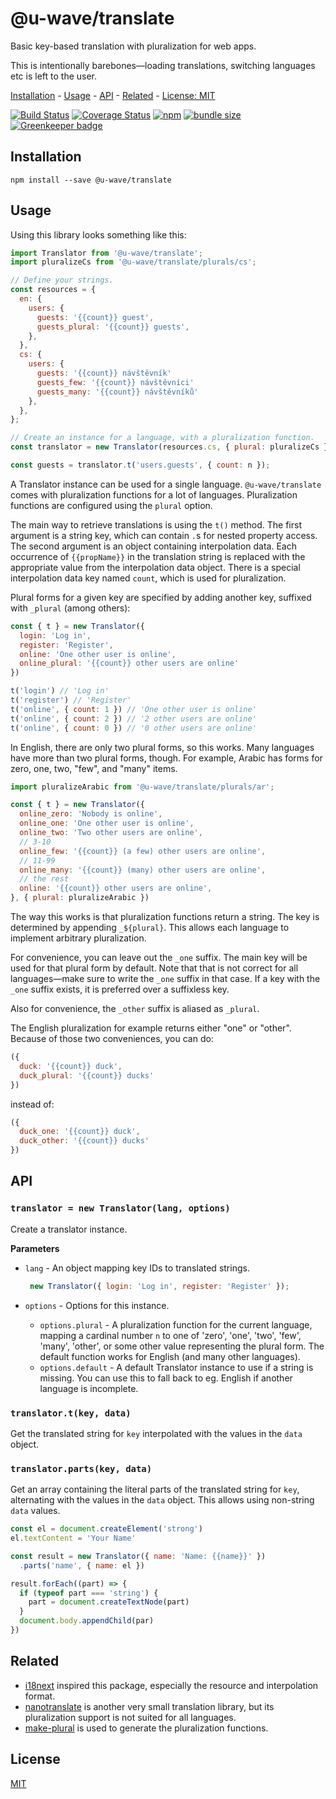 # @u-wave/translate

Basic key-based translation with pluralization for web apps.

This is intentionally barebones—loading translations, switching languages etc is left to the user.

[Installation](#installation) - [Usage](#usage) - [API](#api) - [Related](#related) - [License: MIT](#license)

[![Build Status](https://travis-ci.com/u-wave/translate.svg?branch=master)](https://travis-ci.com/u-wave/translate)
[![Coverage Status](https://coveralls.io/repos/github/u-wave/translate/badge.svg?branch=master)](https://coveralls.io/github/u-wave/translate?branch=master)
[![npm](https://img.shields.io/npm/v/@u-wave/translate.svg)](https://npmjs.com/package/@u-wave/translate)
[![bundle size](https://img.shields.io/bundlephobia/minzip/@u-wave/translate.svg)](https://bundlephobia.com/result?p=@u-wave/translate) [![Greenkeeper badge](https://badges.greenkeeper.io/u-wave/translate.svg)](https://greenkeeper.io/)

## Installation

```
npm install --save @u-wave/translate
```

## Usage

Using this library looks something like this:

```js
import Translator from '@u-wave/translate';
import pluralizeCs from '@u-wave/translate/plurals/cs';

// Define your strings.
const resources = {
  en: {
    users: {
      guests: '{{count}} guest',
      guests_plural: '{{count}} guests',
    },
  },
  cs: {
    users: {
      guests: '{{count}} návštěvník'
      guests_few: '{{count}} návštěvníci'
      guests_many: '{{count}} návštěvníků'
    },
  },
};

// Create an instance for a language, with a pluralization function.
const translator = new Translator(resources.cs, { plural: pluralizeCs });

const guests = translator.t('users.guests', { count: n });
```

A Translator instance can be used for a single language. `@u-wave/translate` comes with pluralization functions for a lot of languages. Pluralization functions are configured using the `plural` option.

The main way to retrieve translations is using the `t()` method. The first argument is a string key, which can contain `.`s for nested property access. The second argument is an object containing interpolation data. Each occurrence of `{{propName}}` in the translation string is replaced with the appropriate value from the interpolation data object. There is a special interpolation data key named `count`, which is used for pluralization.

Plural forms for a given key are specified by adding another key, suffixed with `_plural` (among others):

```js
const { t } = new Translator({
  login: 'Log in',
  register: 'Register',
  online: 'One other user is online',
  online_plural: '{{count}} other users are online'
})

t('login') // 'Log in'
t('register') // 'Register'
t('online', { count: 1 }) // 'One other user is online'
t('online', { count: 2 }) // '2 other users are online'
t('online', { count: 0 }) // '0 other users are online'
```

In English, there are only two plural forms, so this works. Many languages have more than two plural forms, though. For example, Arabic has forms for zero, one, two, "few", and "many" items.

```js
import pluralizeArabic from '@u-wave/translate/plurals/ar';

const { t } = new Translator({
  online_zero: 'Nobody is online',
  online_one: 'One other user is online',
  online_two: 'Two other users are online',
  // 3-10
  online_few: '{{count}} (a few) other users are online',
  // 11-99
  online_many: '{{count}} (many) other users are online',
  // the rest
  online: '{{count}} other users are online',
}, { plural: pluralizeArabic })
```

The way this works is that pluralization functions return a string. The key is determined by appending `_${plural}`. This allows each language to implement arbitrary pluralization.

For convenience, you can leave out the `_one` suffix. The main key will be used for that plural form by default. Note that that is not correct for all languages—make sure to write the `_one` suffix in that case. If a key with the `_one` suffix exists, it is preferred over a suffixless key.

Also for convenience, the `_other` suffix is aliased as `_plural`.

The English pluralization for example returns either "one" or "other". Because of those two conveniences, you can do:

```js
({
  duck: '{{count}} duck',
  duck_plural: '{{count}} ducks'
})
```

instead of:

```js
({
  duck_one: '{{count}} duck',
  duck_other: '{{count}} ducks'
})
```

## API

### `translator = new Translator(lang, options)`

Create a translator instance.

**Parameters**

 - `lang` - An object mapping key IDs to translated strings.

   ```js
    new Translator({ login: 'Log in', register: 'Register' });
   ```

 - `options` - Options for this instance.
   - `options.plural` - A pluralization function for the current language, mapping a cardinal number `n` to one of 'zero', 'one', 'two', 'few', 'many', 'other', or some other value representing the plural form. The default function works for English (and many other languages).
   - `options.default` - A default Translator instance to use if a string is missing. You can use this to fall back to eg. English if another language is incomplete.

### `translator.t(key, data)`

Get the translated string for `key` interpolated with the values in the `data` object.

### `translator.parts(key, data)`

Get an array containing the literal parts of the translated string for `key`, alternating with the values in the `data` object. This allows using non-string `data` values.

```js
const el = document.createElement('strong')
el.textContent = 'Your Name'

const result = new Translator({ name: 'Name: {{name}}' })
  .parts('name', { name: el })

result.forEach((part) => {
  if (typeof part === 'string') {
    part = document.createTextNode(part)
  }
  document.body.appendChild(par)
})
```

## Related

- [i18next](https://i18next.com) inspired this package, especially the resource and interpolation format.
- [nanotranslate](https://github.com/ajoslin/nanotranslate) is another very small translation library, but its pluralization support is not suited for all languages.
- [make-plural](https://github.com/eemeli/make-plural) is used to generate the pluralization functions.

## License

[MIT][license]

[license]: ./LICENSE
